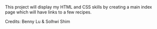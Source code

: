 This project will display my HTML and CSS skills by creating a main index page which will have links to a few recipes.

Credits: Benny Lu & Solhwi Shim